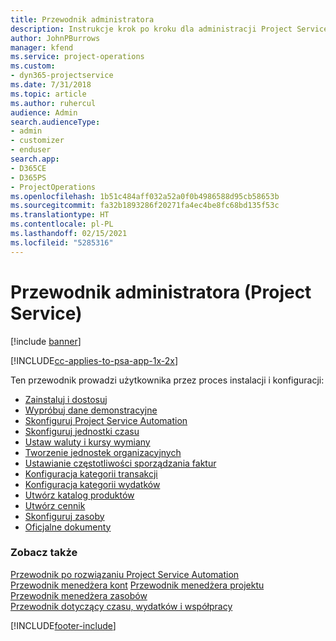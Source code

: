 ```yaml
---
title: Przewodnik administratora
description: Instrukcje krok po kroku dla administracji Project Service
author: JohnPBurrows
manager: kfend
ms.service: project-operations
ms.custom:
- dyn365-projectservice
ms.date: 7/31/2018
ms.topic: article
ms.author: ruhercul
audience: Admin
search.audienceType:
- admin
- customizer
- enduser
search.app:
- D365CE
- D365PS
- ProjectOperations
ms.openlocfilehash: 1b51c484aff032a52a0f0b4986588d95cb58653b
ms.sourcegitcommit: fa32b1893286f20271fa4ec4be8fc68bd135f53c
ms.translationtype: HT
ms.contentlocale: pl-PL
ms.lasthandoff: 02/15/2021
ms.locfileid: "5285316"
---
```

# <a name="administrator-guide-project-service"></a>Przewodnik administratora (Project Service)

[!include [banner](../includes/psa-now-project-operations.md)]

[!INCLUDE[cc-applies-to-psa-app-1x-2x](../includes/cc-applies-to-psa-app-1x-2x.md)]

Ten przewodnik prowadzi użytkownika przez proces instalacji i konfiguracji:  
  
- [Zainstaluj i dostosuj](install-customize.md)
- [Wypróbuj dane demonstracyjne](use-demo-data.md)
- [Skonfiguruj Project Service Automation](configure.md)
- [Skonfiguruj jednostki czasu](set-up-time-units.md)
- [Ustaw waluty i kursy wymiany](set-up-currencies-exchange-rates.md)
- [Tworzenie jednostek organizacyjnych](create-organizational-units.md)
- [Ustawianie częstotliwości sporządzania faktur](set-up-invoice-frequencies.md)
- [Konfiguracja kategorii transakcji](configure-transaction-categories.md)
- [Konfiguracja kategorii wydatków](configure-expense-categories.md)
- [Utwórz katalog produktów](create-product-catalog-items.md)
- [Utwórz cennik](create-price-list.md)
- [Skonfiguruj zasoby](set-up-resources.md)
- [Oficjalne dokumenty](white-papers.md)
  
### <a name="see-also"></a>Zobacz także  
 [Przewodnik po rozwiązaniu Project Service Automation](../psa/overview.md)    
 [Przewodnik menedżera kont](../psa/account-manager-guide.md) [Przewodnik menedżera projektu](../psa/project-manager-guide.md)   
 [Przewodnik menedżera zasobów](../psa/resource-manager-guide.md)   
 [Przewodnik dotyczący czasu, wydatków i współpracy](../psa/time-expense-collaboration-guide.md)


[!INCLUDE[footer-include](../includes/footer-banner.md)]